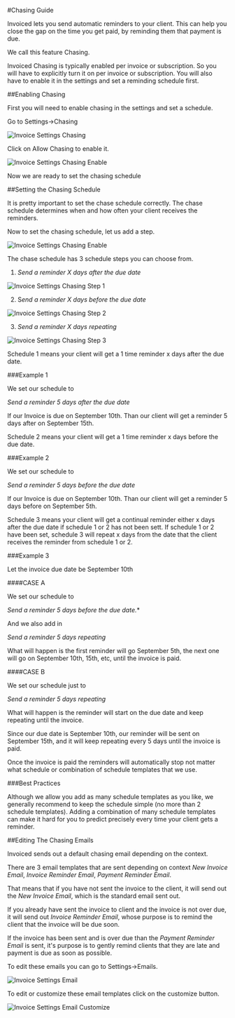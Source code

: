 #Chasing Guide

Invoiced lets you send automatic reminders to your client.  This can help you close the gap on the time you get paid, by reminding them that payment is due.

We call this feature Chasing. 

Invoiced Chasing is typically enabled per invoice or subscription.  So you will have to explicitly turn it on per invoice or subscription.  You will also have to enable it in the settings and set a reminding schedule first.

##Enabling Chasing

First you will need to enable chasing in the settings and set a schedule.

Go to Settings->Chasing

![Invoice Settings Chasing](../img/invoice-setting-chasing.png)

Click on Allow Chasing to enable it.

![Invoice Settings Chasing Enable](../img/invoice-setting-chasing-enable.png)

Now we are ready to set the chasing schedule

##Setting the Chasing Schedule

It is pretty important to set the chase schedule correctly.  The chase schedule determines when and how often your client receives the reminders.

Now to set the chasing schedule, let us add a step.

![Invoice Settings Chasing Enable](../img/invoice-setting-chasing-add-step.png)

The chase schedule has 3 schedule steps you can choose from.

1. *Send a reminder X days after the due date*

![Invoice Settings Chasing Step 1](../img/invoice-setting-chasing-step-1.png)

2. S*end a reminder X days before the due date*

![Invoice Settings Chasing Step 2](../img/invoice-setting-chasing-step-2.png)

3. *Send a reminder X days repeating*

![Invoice Settings Chasing Step 3](../img/invoice-setting-chasing-step-3.png)

Schedule 1 means your client will get a 1 time reminder x days after the due date.

###Example 1

We set our schedule to

*Send a reminder 5 days after the due date*

If our Invoice is due on September 10th.  Than our client will get a reminder 5 days after on September 15th.

Schedule 2 means your client will get a 1 time reminder x days before the due date.

###Example 2

We set our schedule to

*Send a reminder 5 days before the due date*

If our Invoice is due on September 10th.  Than our client will get a reminder 5 days before on September 5th.

Schedule 3 means your client will get a continual reminder either x days after the due date if schedule 1 or 2 has not been sett.  If schedule 1 or 2 have been set, schedule 3 will repeat x days from the date that the client receives the reminder from schedule 1 or 2.

###Example 3

Let the invoice due date be September 10th

####CASE A

We set our schedule to

*Send a reminder 5 days before the due date.**

And we also add in

*Send a reminder 5 days repeating*

What will happen is the first reminder will go September 5th, the next one will go on September 10th, 15th, etc, until the invoice is paid.

####CASE B

We set our schedule just to 

*Send a reminder 5 days repeating*

What will happen is the reminder will start on the due date and keep repeating until the invoice.

Since our due date is September 10th, our reminder will be sent on September 15th, and it will keep repeating every 5 days until the invoice is paid.

Once the invoice is paid the reminders will automatically stop not matter what schedule or combination of schedule templates that we use.

###Best Practices

Although we allow you add as many schedule templates as you like, we generally recommend to keep the schedule simple (no more than 2 schedule templates).   Adding a combination of many schedule templates can make it hard for you to predict precisely every time your client gets a reminder. 

##Editing The Chasing Emails

Invoiced sends out a default chasing email depending on the context.  

There are 3 email templates that are sent depending on context *New Invoice Email*, *Invoice Reminder Email*, *Payment Reminder Email*.

That means that if you have not sent the invoice to the client, it will send out the *New Invoice Email*, which is the standard email sent out.

If you already have sent the invoice to client and the invoice is not over due, it will send out *Invoice Reminder Email*, whose purpose is to remind the client that the invoice will be due soon.

If the invoice has been sent and is over due than the *Payment Reminder Email* is sent, it's purpose is to gently remind clients that they are late and payment is due as soon as possible.

To edit these emails you can go to Settings->Emails.

![Invoice Settings Email](../img/invoice-setting-emails.png)

To edit or customize these email templates click on the customize button.

![Invoice Settings Email Customize](../img/invoice-setting-emails-customize.png)


